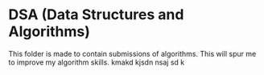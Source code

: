 # DSA (Data Structures and Algorithms)

This folder is made to contain submissions of algorithms.
This will spur me to improve my algorithm skills.
kmakd kjsdn
nsaj sd k